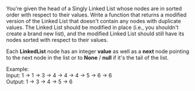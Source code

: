 You're given the head of a Singly Linked List whose nodes are in sorted order with respect to their values. Write a function that returns a modified version of the Linked List that doesn't contain any nodes with duplicate values. The Linked List should be modified in place (i.e., you shouldn't create a brand new list), and the modified Linked List should still have its nodes sorted with respect to their values.

Each **LinkedList** node has an integer **value** as well as a **next** node pointing to the next node in the list or to **None** / **null** if it's the tail of the list.


Example: <br>
Input: 1 -> 1 -> 3 -> 4 -> 4 -> 4 -> 5 -> 6 -> 6 <br>
Output: 1 -> 3 -> 4 -> 5 -> 6 <br>